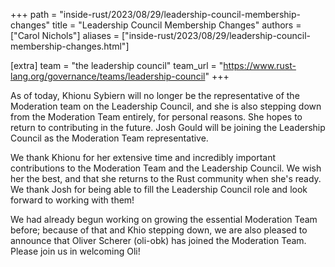 +++
path = "inside-rust/2023/08/29/leadership-council-membership-changes"
title = "Leadership Council Membership Changes"
authors = ["Carol Nichols"]
aliases = ["inside-rust/2023/08/29/leadership-council-membership-changes.html"]

[extra]
team = "the leadership council"
team_url = "https://www.rust-lang.org/governance/teams/leadership-council"
+++

As of today, Khionu Sybiern will no longer be the representative of the Moderation team on the
Leadership Council, and she is also stepping down from the Moderation Team entirely, for personal
reasons. She hopes to return to contributing in the future. Josh Gould will be joining the
Leadership Council as the Moderation Team representative.

We thank Khionu for her extensive time and incredibly important contributions to the Moderation
Team and the Leadership Council. We wish her the best, and that she returns to the Rust community
when she's ready. We thank Josh for being able to fill the Leadership Council role and look forward
to working with them!

We had already begun working on growing the essential Moderation Team before; because of that and
Khio stepping down, we are also pleased to announce that Oliver Scherer (oli-obk) has joined the
Moderation Team. Please join us in welcoming Oli!
